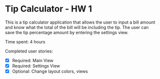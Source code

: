 # Tip Calculator - HW 1

This is a tip calculator application that allows the user to input a bill amount and know what the total of the bill will be including the tip. The user can save the tip percentage amount by entering the settings view.
		
Time spent: 4 hours

Completed user stories:

 * [x] Required: Main View
 * [x] Required: Settings View
 * [x] Optional: Change layout colors, views
